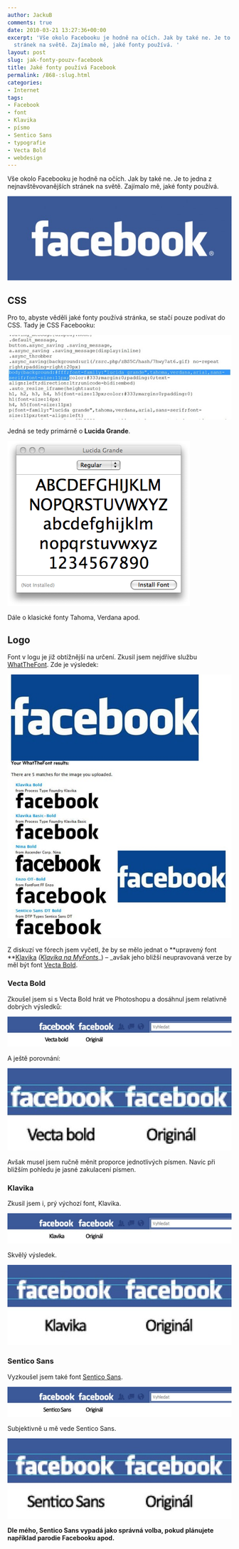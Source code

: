 ```yaml
---
author: JackuB
comments: true
date: 2010-03-21 13:27:36+00:00
excerpt: 'Vše okolo Facebooku je hodně na očích. Jak by také ne. Je to jedna z nejnavštěvovanějších
  stránek na světě. Zajímalo mě, jaké fonty používá. '
layout: post
slug: jak-fonty-pouzv-facebook
title: Jaké fonty používá Facebook
permalink: /868-:slug.html
categories:
- Internet
tags:
- Facebook
- font
- Klavika
- písmo
- Sentico Sans
- typografie
- Vecta Bold
- webdesign
---
```


Vše okolo Facebooku je hodně na očích. Jak by také ne. Je to jedna z nejnavštěvovanějších stránek na světě. Zajímalo mě, jaké fonty používá.

![Facebook Logo](/uploads/2010/03/facebook-logo-570x214.jpg)


## CSS


Pro to, abyste věděli jaké fonty používá stránka, se stačí pouze podívat do CSS. Tady je CSS Facebooku:

![Facebook - CSS font-family Lucida Grande](/uploads/livewriter/JakfontypouvFacebook_BEEE/fbsource.jpg)

Jedná se tedy primárně o **Lucida Grande**.

![Lucida Grande](/uploads/livewriter/JakfontypouvFacebook_BEEE/lucidagrande.png)

Dále o klasické fonty Tahoma, Verdana apod.


## Logo


Font v logu je již obtížnější na určení. Zkusil jsem nejdříve službu [WhatTheFont](http://new.myfonts.com/WhatTheFont/). Zde je výsledek:

![WhatTheFont - Facebook logo](/uploads/livewriter/JakfontypouvFacebook_BEEE/wtf.jpg)

Z diskuzí ve fórech jsem vyčetl, že by se mělo jednat o **upravený font **[Klavika](http://www.processtypefoundry.com/fonts/klavika/?dir=typefaces/klavika&page=index.html) _(_[_Klavika na MyFonts_](http://new.myfonts.com/fonts/processtype/klavika/)_) – _avšak jeho bližší neupravovaná verze by měl být font [Vecta Bold](http://new.myfonts.com/fonts/wilton/vecta/bold/).


### Vecta Bold


Zkoušel jsem si s Vecta Bold hrát ve Photoshopu a dosáhnul jsem relativně dobrých výsledků:

![facebook-logo](/uploads/livewriter/JakfontypouvFacebook_BEEE/facebooklogo.jpg)

A ještě porovnání:

![facebook-logo-zoom](/uploads/livewriter/JakfontypouvFacebook_BEEE/facebooklogozoom.jpg)

Avšak musel jsem ručně měnit proporce jednotlivých písmen. Navíc při bližším pohledu je jasné zakulacení písmen.


### Klavika


Zkusil jsem i, prý výchozí font, Klavika.

![klavika-facebook](/uploads/livewriter/JakfontypouvFacebook_BEEE/klavikafacebook.jpg)

Skvělý výsledek.

![klavika-facebook-zoom](/uploads/livewriter/JakfontypouvFacebook_BEEE/klavikafacebookzoom.jpg)


### Sentico Sans


Vyzkoušel jsem také font [Sentico Sans](http://new.myfonts.com/fonts/dtptypes/sentico-sans-dt/bold/).

![sentico-sans-facebook](/uploads/livewriter/JakfontypouvFacebook_BEEE/senticosansfacebook.jpg)

Subjektivně u mě vede Sentico Sans.

![sentico-sans-facebook-zoom](/uploads/livewriter/JakfontypouvFacebook_BEEE/senticosansfacebookzoom.jpg)

**Dle mého, Sentico Sans vypadá jako správná volba, pokud plánujete například parodie Facebooku apod.**
